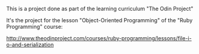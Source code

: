 This is a project done as part of the learning curriculum "The Odin Project"

It's the project for the lesson "Object-Oriented Programming" of the "Ruby Programming" course:

http://www.theodinproject.com/courses/ruby-programming/lessons/file-i-o-and-serialization
